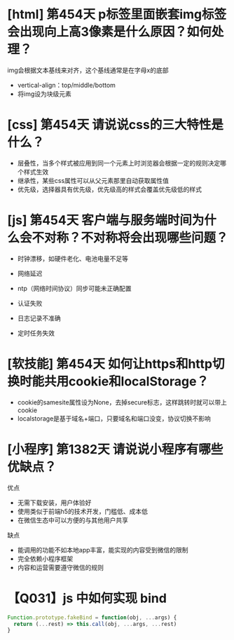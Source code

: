 # [html] 第454天 p标签里面嵌套img标签会出现向上高3像素是什么原因？如何处理？

img会根据文本基线来对齐，这个基线通常是在字母x的底部
- vertical-align：top/middle/bottom
- 将img设为块级元素

# [css] 第454天 请说说css的三大特性是什么？

- 层叠性，当多个样式被应用到同一个元素上时浏览器会根据一定的规则决定哪个样式生效
- 继承性，某些css属性可以从父元素那里自动获取属性值
- 优先级，选择器具有优先级，优先级高的样式会覆盖优先级低的样式

# [js] 第454天 客户端与服务端时间为什么会不对称？不对称将会出现哪些问题？

- 时钟漂移，如硬件老化、电池电量不足等
- 网络延迟
- ntp（网络时间协议）同步可能未正确配置

- 认证失败
- 日志记录不准确
- 定时任务失效

# [软技能] 第454天 如何让https和http切换时能共用cookie和localStorage？

- cookie的samesite属性设为None，去掉secure标志，这样跳转时就可以带上cookie
- localstorage是基于域名+端口，只要域名和端口没变，协议切换不影响

# [小程序] 第1382天 请说说小程序有哪些优缺点？

优点
- 无需下载安装，用户体验好
- 使用类似于前端h5的技术开发，门槛低、成本低
- 在微信生态中可以方便的与其他用户共享

缺点
- 能调用的功能不如本地app丰富，能实现的内容受到微信的限制
- 完全依赖小程序框架
- 内容和运营需要遵守微信的规则

# 【Q031】js 中如何实现 bind

```javascript
Function.prototype.fakeBind = function(obj, ...args) {
  return (...rest) => this.call(obj, ...args, ...rest)
}
```
